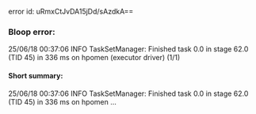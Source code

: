 error id: uRmxCtJvDA15jDd/sAzdkA==
### Bloop error:

25/06/18 00:37:06 INFO TaskSetManager: Finished task 0.0 in stage 62.0 (TID 45) in 336 ms on hpomen (executor driver) (1/1)
#### Short summary: 

25/06/18 00:37:06 INFO TaskSetManager: Finished task 0.0 in stage 62.0 (TID 45) in 336 ms on hpomen ...
